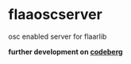 # flaaoscserver
osc enabled server for flaarlib

**further development on [codeberg](https://codeberg.org/dehnhardt/flaaoscserver)**
